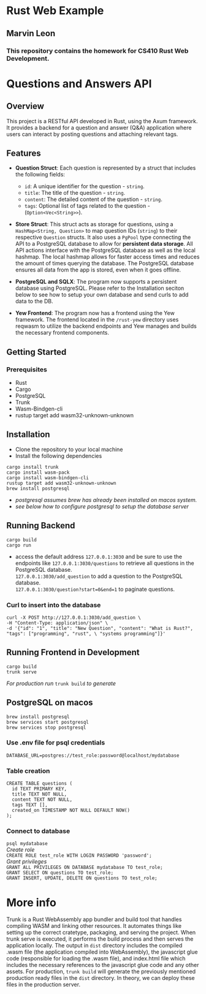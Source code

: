 # Rust Web Example

## Marvin Leon

### This repository contains the homework for CS410 Rust Web Development.

# Questions and Answers API

## Overview

This project is a RESTful API developed in Rust, using the Axum framework. It provides a backend for a question and answer (Q&A) application where users can interact by posting questions and attaching relevant tags.

## Features

- **Question Struct**: Each question is represented by a struct that includes the following fields:

  - `id`: A unique identifier for the question - `string`.
  - `title`: The title of the question - `string`.
  - `content`: The detailed content of the question - `string`.
  - `tags`: Optional list of tags related to the question - (`Option<Vec<String>>`).

- **Store Struct**: This struct acts as storage for questions, using a `HashMap<String, Question>` to map question IDs (`string`) to their respective `Question` structs. It also uses a `PgPool` type connecting the API to a PostgreSQL database to allow for **persistent data storage**. All API actions interface with the PostgreSQL database as well as the local hashmap. The local hashmap allows for faster access times and reduces the amount of times querying the database. The PostgreSQL database ensures all data from the app is stored, even when it goes offline.

- **PostgreSQL and SQLX**: The program now supports a persistent database using PostgreSQL. Please refer to the Installation seciton below to see how to setup your own database and send curls to add data to the DB.

- **Yew Frontend**: The program now has a frontend using the Yew framework. The frontend located in the `/rust-yew` directory uses reqwasm to utilize the backend endpoints and Yew manages and builds the necessary frontend components.

## Getting Started

### Prerequisites

- Rust
- Cargo
- PostgreSQL
- Trunk
- Wasm-Bindgen-cli
- rustup target add wasm32-unknown-unknown

## Installation

- Clone the repository to your local machine
- Install the following dependencies

```
cargo install trunk
cargo install wasm-pack
cargo install wasm-bindgen-cli
rustup target add wasm32-unknown-unknown
brew install postgresql
```

- _postgresql assumes brew has already been installed on macos system._
- _see below how to configure postgresql to setup the database server_

## Running Backend

```
cargo build
cargo run
```

- access the default address `127.0.0.1:3030` and be sure to use the endpoints like `127.0.0.1:3030/questions` to retrieve all questions in the PostgreSQL database.\
  `127.0.0.1:3030/add_question` to add a question to the PostgreSQL database.\
  `127.0.0.1:3030/question?start=0&end=1` to paginate questions.

### Curl to insert into the database

```
curl -X POST http://127.0.0.1:3030/add_question \
-H "Content-Type: application/json" \
-d '{"id": "1", "title": "New Question", "content": "What is Rust?", "tags": ["programming", "rust", \ "systems programming"]}'
```

## Running Frontend in Development

```
cargo build
trunk serve
```

_For production run_ `trunk build` _to generate_

## PostgreSQL on macos

`brew install postgresql`\
`brew services start postgresql`\
`brew services stop postgresql`

### Use .env file for psql credentials

`DATABASE_URL=postgres://test_role:password@localhost/mydatabase`

### Table creation

```
CREATE TABLE questions (
  id TEXT PRIMARY KEY,
  title TEXT NOT NULL,
  content TEXT NOT NULL,
  tags TEXT [],
  created_on TIMESTAMP NOT NULL DEFAULT NOW()
);
```

### Connect to database

`psql mydatabase`\
_Create role_\
`CREATE ROLE test_role WITH LOGIN PASSWORD 'password';`\
_Grant privileges_\
`GRANT ALL PRIVILEGES ON DATABASE mydatabase TO test_role;`\
`GRANT SELECT ON questions TO test_role;`\
`GRANT INSERT, UPDATE, DELETE ON questions TO test_role;`

# More info

Trunk is a Rust WebAssembly app bundler and build tool that handles compiling WASM and linking other resources. It automates things like setting up the correct cratetype, packaging, and serving the project. When trunk serve is executed, it performs the build process and then serves the application locally. The output in `dist` directory includes the compiled .wasm file (the application compiled into WebAssembly), the javascript glue code (responsible for loading the .wasm file), and index.html file which includes the necessary references to the javascript glue code and any other assets. For production, `trunk build` will generate the previously mentioned production ready files in the `dist` directory. In theory, we can deploy these files in the production server.
